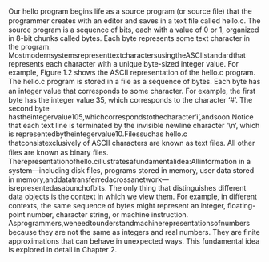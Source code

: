 Our hello program begins life as a source program (or source ﬁle) that the programmer creates with an editor and saves in a text ﬁle called hello.c. The source program is a sequence of bits, each with a value of 0 or 1, organized in 8-bit chunks called bytes. Each byte represents some text character in the program. MostmodernsystemsrepresenttextcharactersusingtheASCIIstandardthat represents each character with a unique byte-sized integer value. For example, Figure 1.2 shows the ASCII representation of the hello.c program. The hello.c program is stored in a ﬁle as a sequence of bytes. Each byte has an integer value that corresponds to some character. For example, the ﬁrst byte has the integer value 35, which corresponds to the character ‘#’. The second byte hastheintegervalue105,whichcorrespondstothecharacter‘i’,andsoon.Notice that each text line is terminated by the invisible newline character ‘\n’, which is representedbytheintegervalue10.Filessuchas hello.c thatconsistexclusively of ASCII characters are known as text ﬁles. All other ﬁles are known as binary ﬁles. Therepresentationofhello.cillustratesafundamentalidea:Allinformation in a system—including disk ﬁles, programs stored in memory, user data stored in memory,anddatatransferredacrossanetwork—isrepresentedasabunchofbits. The only thing that distinguishes different data objects is the context in which we view them. For example, in different contexts, the same sequence of bytes might represent an integer, ﬂoating-point number, character string, or machine instruction. Asprogrammers,weneedtounderstandmachinerepresentationsofnumbers because they are not the same as integers and real numbers. They are ﬁnite approximations that can behave in unexpected ways. This fundamental idea is explored in detail in Chapter 2.
